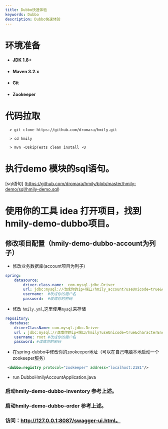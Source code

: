 ```yaml
---
title: Dubbo快速体验
keywords: Dubbo
description: Dubbo快速体验
---
```


# 环境准备

  *   #### JDK 1.8+

  *   #### Maven 3.2.x

  *   #### Git
  
  *   #### Zookeeper

# 代码拉取

 ```
   > git clone https://github.com/dromara/hmily.git

   > cd hmily

   > mvn -DskipTests clean install -U
   ```

# 执行demo 模块的sql语句。

   [sql语句] (https://github.com/dromara/hmily/blob/master/hmily-demo/sql/hmily-demo.sql) 


# 使用你的工具 idea 打开项目，找到hmily-demo-dubbo项目。

## 修改项目配置（hmily-demo-dubbo-account为列子）

* 修改业务数据库(account项目为列子)

```yml
spring:
    datasource:
        driver-class-name:  com.mysql.jdbc.Driver
        url: jdbc:mysql://改成你的ip+端口/hmily_account?useUnicode=true&characterEncoding=utf8
        username:  #改成你的用户名
        password:  #改成你的密码
```

* 修改 `hmily.yml`,这里使用`mysql`来存储

```yml
repository:
  database:
    driverClassName: com.mysql.jdbc.Driver
    url : jdbc:mysql://改成你的ip+端口/hmily?useUnicode=true&characterEncoding=utf8
    username: root #改成你的用户名
    password: #改成你的密码

```

* 在spring-dubbo中修改你的zookeeper地址（可以在自己电脑本地启动一个zookeeper服务）

 ```xml
  <dubbo:registry protocol="zookeeper" address="localhost:2181"/>
```

* run DubboHmilyAccountApplication.java

### 启动hmily-demo-dubbo-inventory 参考上述。

### 启动hmily-demo-dubbo-order 参考上述。

### 访问：http://127.0.0.1:8087/swagger-ui.html。

